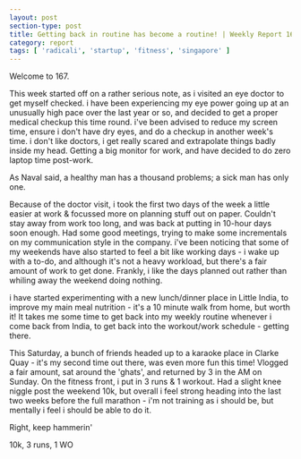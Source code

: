```yaml
---
layout: post
section-type: post
title: Getting back in routine has become a routine! | Weekly Report 167
category: report
tags: [ 'radicali', 'startup', 'fitness', 'singapore' ]
---
```


Welcome to 167.

This week started off on a rather serious note, as i visited an eye doctor to get myself checked. i have been experiencing my eye power going up at an unusually high pace over the last year or so, and decided to get a proper medical checkup this time round. i've been advised to reduce my screen time, ensure i don't have dry eyes, and do a checkup in another week's time. i don't like doctors, i get really scared and extrapolate things badly inside my head. Getting a big monitor for work, and have decided to do zero laptop time post-work.

As Naval said, a healthy man has a thousand problems; a sick man has only one.

Because of the doctor visit, i took the first two days of the week a little easier at work & focussed more on planning stuff out on paper. Couldn't stay away from work too long, and was back at putting in 10-hour days soon enough. Had some good meetings, trying to make some incrementals on my communication style in the company. i've been noticing that some of my weekends have also started to feel a bit like working days - i wake up with a to-do, and although it's not a heavy workload, but there's a fair amount of work to get done. Frankly, i like the days planned out rather than whiling away the weekend doing nothing. 

i have started experimenting with a new lunch/dinner place in Little India, to improve my main meal nutrition - it's a 10 minute walk from home, but worth it! It takes me some time to get back into my weekly routine whenever i come back from India, to get back into the workout/work schedule - getting there.

This Saturday, a bunch of friends headed up to a karaoke place in Clarke Quay - it's my second time out there, was even more fun this time! Vlogged a fair amount, sat around the 'ghats', and returned by 3 in the AM on Sunday. On the fitness front, i put in 3 runs & 1 workout. Had a slight knee niggle post the weekend 10k, but overall i feel strong heading into the last two weeks before the full marathon - i'm not training as i should be, but mentally i feel i should be able to do it.

Right, keep hammerin'

10k, 3 runs, 1 WO